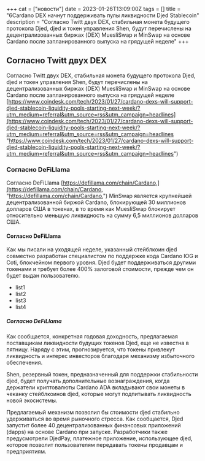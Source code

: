 +++
cat = ["новости"]
date = 2023-01-26T13:09:00Z
tags = []
title = "6Cardano DEX начнут поддерживать пулы ликвидности Djed Stablecoin"
description = "Согласно Twitt двух DEX, стабильная монета будущего протокола Djed, djed и токен управления Shen, будут перечислены на децентрализованных биржах (DEX) MuesliSwap и MinSwap на основе Cardano после запланированного выпуска на грядущей неделе"
+++

## Согласно Twitt двух DEX
Согласно Twitt двух DEX, стабильная монета будущего протокола Djed, djed и токен управления Shen, будут перечислены на децентрализованных биржах (DEX) MuesliSwap и MinSwap на основе Cardano после запланированного выпуска на грядущей неделе [https://www.coindesk.com/tech/2023/01/27/cardano-dexs-will-support-djed-stablecoin-liquidity-pools-starting-next-week/?utm_medium=referral&utm_source=rss&utm_campaign=headlines](https://www.coindesk.com/tech/2023/01/27/cardano-dexs-will-support-djed-stablecoin-liquidity-pools-starting-next-week/?utm_medium=referral&utm_source=rss&utm_campaign=headlines "https://www.coindesk.com/tech/2023/01/27/cardano-dexs-will-support-djed-stablecoin-liquidity-pools-starting-next-week/?utm_medium=referral&utm_source=rss&utm_campaign=headlines")

### Согласно DeFiLlama
Согласно DeFiLlama [https://defillama.com/chain/Cardano,](https://defillama.com/chain/Cardano, "https://defillama.com/chain/Cardano,") MinSwap является крупнейшей децентрализованной биржой Cardano, блокирующей 30 миллионов долларов США в токенах, в то время как MuesliSwap блокирует относительно меньшую ликвидность на сумму 6,5 миллионов долларов США.

#### Согласно DeFiLlama 
Как мы писали на уходящей неделе, указанный стейблкоин djed  совместно разработан специалистом  по поддержке кода Cardano IOG и Coti, блокчейном первого уровня. Djed будет поддерживаться другими токенами и требует более 400% залоговой стоимости, прежде чем он будет выдан пользователю.

- list1
- list2
- list3
- list4

##### Согласно DeFiLlama
Как сообщается, конкретная годовая доходность, предлагаемая поставщикам ликвидности будущих токенов Djed, еще не известна в пятницу. Наряду с этим, прогнозируется, что токены привлекут ликвидность и интерес инвесторов благодаря механизму избыточного обеспечения.

Shen, резервный токен, предназначенный для поддержки стабильности djed, будет получать дополнительные вознаграждения, когда держатели криптовалюты Cardano ADA вкладывают свои монеты в чеканку стейблкоинов djed, которые могут подпитывать ликвидность новой экосистемы.

Предлагаемый механизм позволил бы стоимости djed стабильно удерживаться во время рыночного стресса. Как сообщается, Djed запустит более 40 децентрализованных финансовых приложений (dapps) на основе Cardano при запуске. Разработчики также предусмотрели DjedPay, платежное приложение, использующее djed, которое позволит пользователям передавать токены продавцам и предприятиям.